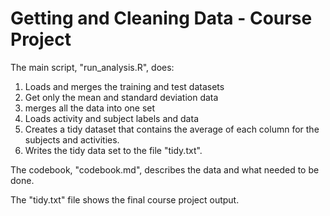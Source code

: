 # Getting and Cleaning Data - Course Project

The main script, "run_analysis.R", does:

1. Loads and merges the training and test datasets
2. Get only the mean and standard deviation data
3. merges all the data into one set
4. Loads activity and subject labels and data
5. Creates a tidy dataset that contains the average of each
   column for the subjects and activities.
6. Writes the tidy data set to the file "tidy.txt".

The codebook, "codebook.md", describes the data and what needed to be done.

The "tidy.txt" file shows the final course project output.